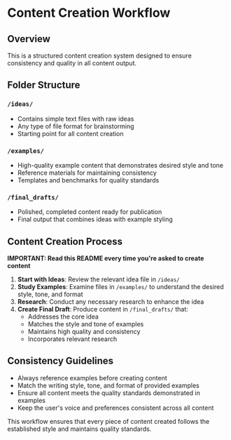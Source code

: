 # Content Creation Workflow

## Overview
This is a structured content creation system designed to ensure consistency and quality in all content output.

## Folder Structure

### `/ideas/`
- Contains simple text files with raw ideas
- Any type of file format for brainstorming
- Starting point for all content creation

### `/examples/`
- High-quality example content that demonstrates desired style and tone
- Reference materials for maintaining consistency
- Templates and benchmarks for quality standards

### `/final_drafts/`
- Polished, completed content ready for publication
- Final output that combines ideas with example styling

## Content Creation Process

**IMPORTANT: Read this README every time you're asked to create content**

1. **Start with Ideas**: Review the relevant idea file in `/ideas/`
2. **Study Examples**: Examine files in `/examples/` to understand the desired style, tone, and format
3. **Research**: Conduct any necessary research to enhance the idea
4. **Create Final Draft**: Produce content in `/final_drafts/` that:
   - Addresses the core idea
   - Matches the style and tone of examples
   - Maintains high quality and consistency
   - Incorporates relevant research

## Consistency Guidelines
- Always reference examples before creating content
- Match the writing style, tone, and format of provided examples
- Ensure all content meets the quality standards demonstrated in examples
- Keep the user's voice and preferences consistent across all content

This workflow ensures that every piece of content created follows the established style and maintains quality standards.